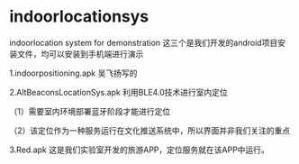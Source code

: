 # indoorlocationsys
indoorlocation system for demonstration
这三个是我们开发的android项目安装文件，均可以安装到手机端进行演示

1.indoorpositioning.apk 吴飞扬写的

2.AltBeaconsLocationSys.apk 利用BLE4.0技术进行室内定位

  （1）需要室内环境部署蓝牙阶段才能进行定位
  
  （2）该定位作为一种服务运行在文化推送系统中，所以界面并非我们关注的重点
  
3.Red.apk 这是我们实验室开发的旅游APP，定位服务就在该APP中运行。
